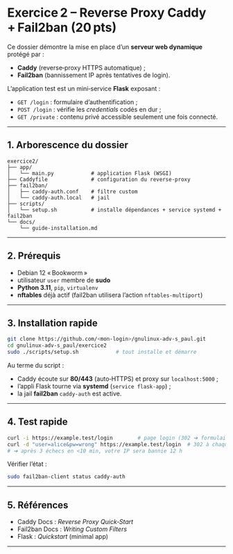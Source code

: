 # Exercice 2 – Reverse Proxy Caddy + Fail2ban (20 pts)

Ce dossier démontre la mise en place d’un **serveur web dynamique** protégé par :

* **Caddy** (reverse‑proxy HTTPS automatique) ;
* **Fail2ban** (bannissement IP après tentatives de login).

L’application test est un mini‑service **Flask** exposant :

* `GET /login` : formulaire d’authentification ;
* `POST /login` : vérifie les *credentials* codés en dur ;
* `GET /private` : contenu privé accessible seulement une fois connecté.

---

## 1. Arborescence du dossier

```
exercice2/
├── app/
│   └── main.py            # application Flask (WSGI)
├── Caddyfile              # configuration du reverse‑proxy
├── fail2ban/
│   ├── caddy-auth.conf    # filtre custom
│   └── caddy-auth.local   # jail
├── scripts/
│   └── setup.sh           # installe dépendances + service systemd + fail2ban
└── docs/
    └── guide-installation.md
```

---

## 2. Prérequis

* Debian 12 « Bookworm »
* utilisateur `user` membre de **sudo**
* **Python 3.11**, `pip`, `virtualenv`
* **nftables** déjà actif (fail2ban utilisera l’action `nftables-multiport`)


---

## 3. Installation rapide

```bash
git clone https://github.com/<mon-login>/gnulinux-adv-s_paul.git
cd gnulinux-adv-s_paul/exercice2
sudo ./scripts/setup.sh            # tout installe et démarre
```

Au terme du script :

* Caddy écoute sur **80/443** (auto‑HTTPS) et proxy sur `localhost:5000` ;
* l’appli Flask tourne via **systemd** (`service flask-app`) ;
* la jail **fail2ban** `caddy-auth` est active.

---

## 4. Test rapide

```bash
curl -i https://example.test/login        # page login (302 ➜ formulaire)
curl -d "user=alice&pw=wrong" https://example.test/login  # 302 à chaque échec
# ➜ après 3 échecs en <10 min, votre IP sera bannie 12 h
```

Vérifier l’état :

```bash
sudo fail2ban-client status caddy-auth
```

---

## 5. Références

* Caddy Docs : *Reverse Proxy Quick‑Start*
* Fail2ban Docs : *Writing Custom Filters*
* Flask : *Quickstart* (minimal app)

---

